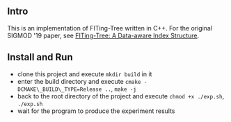 ## Intro
This is an implementation of FITing-Tree written in C++. For the original SIGMOD '19 paper, see [FITing-Tree: A Data-aware Index Structure](https://dl.acm.org/doi/10.1145/3299869.3319860).

## Install and Run
- clone this project and execute `mkdir build` in it
- enter the build directory and execute `cmake -DCMAKE\_BUILD\_TYPE=Release ..`, `make -j`
- back to the root directory of the project and execute `chmod +x ./exp.sh`, `./exp.sh`
- wait for the program to produce the experiment results
